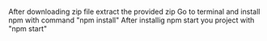After downloading zip file extract the provided zip
Go to terminal and install npm with command "npm install"
After installig npm start you project with "npm start"
